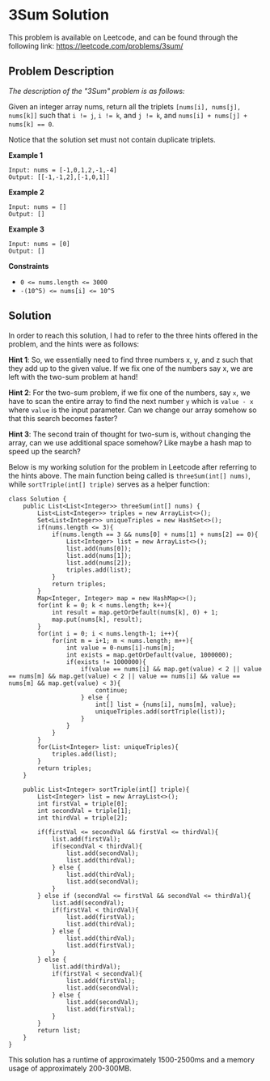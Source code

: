 # 3Sum Solution

This problem is available on Leetcode, and can be found through the following link: https://leetcode.com/problems/3sum/

## Problem Description

*The description of the "3Sum" problem is as follows:*

Given an integer array nums, return all the triplets `[nums[i], nums[j], nums[k]]` such that `i != j`, `i != k`, and `j != k`, and `nums[i] + nums[j] + nums[k] == 0`.

Notice that the solution set must not contain duplicate triplets.

**Example 1**

```
Input: nums = [-1,0,1,2,-1,-4]
Output: [[-1,-1,2],[-1,0,1]]
```

**Example 2**

```
Input: nums = []
Output: []
```

**Example 3**

```
Input: nums = [0]
Output: []
```

**Constraints**

- `0 <= nums.length <= 3000`
- `-(10^5) <= nums[i] <= 10^5`

## Solution

In order to reach this solution, I had to refer to the three hints offered in the problem, and the hints were as follows:

**Hint 1**: So, we essentially need to find three numbers x, y, and z such that they add up to the given value. If we fix one of the numbers say x, we are left with the two-sum problem at hand!

**Hint 2**: For the two-sum problem, if we fix one of the numbers, say `x`, we have to scan the entire array to find the next number `y` which is `value - x` where `value` is the input parameter. Can we change our array somehow so that this search becomes faster?

**Hint 3**: The second train of thought for two-sum is, without changing the array, can we use additional space somehow? Like maybe a hash map to speed up the search?

Below is my working solution for the problem in Leetcode after referring to the hints above. The main function being called is `threeSum(int[] nums)`, while `sortTriple(int[] triple)` serves as a helper function:

```
class Solution {
    public List<List<Integer>> threeSum(int[] nums) {
        List<List<Integer>> triples = new ArrayList<>();
        Set<List<Integer>> uniqueTriples = new HashSet<>();
        if(nums.length <= 3){
            if(nums.length == 3 && nums[0] + nums[1] + nums[2] == 0){
                List<Integer> list = new ArrayList<>();
                list.add(nums[0]);
                list.add(nums[1]);
                list.add(nums[2]);
                triples.add(list);
            }
            return triples;
        }
        Map<Integer, Integer> map = new HashMap<>();
        for(int k = 0; k < nums.length; k++){
            int result = map.getOrDefault(nums[k], 0) + 1;
            map.put(nums[k], result);
        }
        for(int i = 0; i < nums.length-1; i++){
            for(int m = i+1; m < nums.length; m++){
                int value = 0-nums[i]-nums[m];
                int exists = map.getOrDefault(value, 1000000);
                if(exists != 1000000){
                    if(value == nums[i] && map.get(value) < 2 || value == nums[m] && map.get(value) < 2 || value == nums[i] && value == nums[m] && map.get(value) < 3){
                        continue;
                    } else {
                        int[] list = {nums[i], nums[m], value};
                        uniqueTriples.add(sortTriple(list));
                    }
                }
            }
        }
        for(List<Integer> list: uniqueTriples){
            triples.add(list);
        }
        return triples;
    }
    
    public List<Integer> sortTriple(int[] triple){
        List<Integer> list = new ArrayList<>();
        int firstVal = triple[0];
        int secondVal = triple[1];
        int thirdVal = triple[2];
        
        if(firstVal <= secondVal && firstVal <= thirdVal){
            list.add(firstVal);
            if(secondVal < thirdVal){
                list.add(secondVal);
                list.add(thirdVal);
            } else {
                list.add(thirdVal);
                list.add(secondVal);
            }
        } else if (secondVal <= firstVal && secondVal <= thirdVal){
            list.add(secondVal);
            if(firstVal < thirdVal){
                list.add(firstVal);
                list.add(thirdVal);
            } else {
                list.add(thirdVal);
                list.add(firstVal);
            }
        } else {
            list.add(thirdVal);
            if(firstVal < secondVal){
                list.add(firstVal);
                list.add(secondVal);
            } else {
                list.add(secondVal);
                list.add(firstVal);
            }
        }
        return list;
    }
}
```
This solution has a runtime of approximately 1500-2500ms and a memory usage of approximately 200-300MB. 
